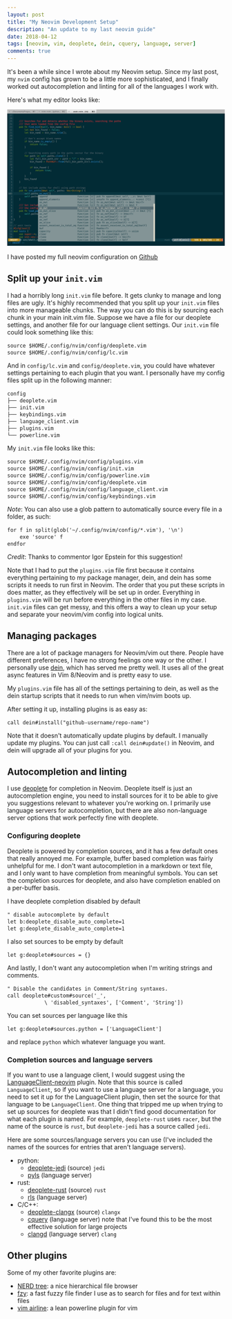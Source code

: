 ```yaml
---
layout: post
title: "My Neovim Development Setup"
description: "An update to my last neovim guide"
date: 2018-04-12
tags: [neovim, vim, deoplete, dein, cquery, language, server]
comments: true
---
```


It's been a while since I wrote about my Neovim setup. Since my last post, my
`nvim` config has grown to be a little more sophisticated, and I finally
worked out autocompletion and linting for all of the languages I work with.

Here's what my editor looks like:

![neovim rust](/assets/images/nvim_1.png)

I have posted my full neovim configuration on [Github](https://github.com/afnanenayet/nvim-dotfiles)

## Split up your `init.vim`

I had a horribly long `init.vim` file before. It gets clunky to manage and
long files are ugly. It's highly recommended that you split up your `init.vim`
files into more manageable chunks. The way you can do this is by sourcing
each chunk in your main init.vim file. Suppose we have a file for our deoplete
settings, and another file for our language client settings. Our `init.vim`
file could look something like this:

```vim
source $HOME/.config/nvim/config/deoplete.vim
source $HOME/.config/nvim/config/lc.vim
```

And in `config/lc.vim` and `config/deoplete.vim`, you could have whatever
settings pertaining to each plugin that you want. I personally have my config
files split up in the following manner:

```
config
├── deoplete.vim
├── init.vim
├── keybindings.vim
├── language_client.vim
├── plugins.vim
└── powerline.vim
```

My `init.vim` file looks like this:

```vim
source $HOME/.config/nvim/config/plugins.vim
source $HOME/.config/nvim/config/init.vim
source $HOME/.config/nvim/config/powerline.vim
source $HOME/.config/nvim/config/deoplete.vim
source $HOME/.config/nvim/config/language_client.vim
source $HOME/.config/nvim/config/keybindings.vim
```

_Note_: You can also use a glob pattern to automatically source every file
in a folder, as such:

```vim
for f in split(glob('~/.config/nvim/config/*.vim'), '\n')
    exe 'source' f
endfor
```

_Credit_: Thanks to commentor Igor Epstein for this suggestion!

Note that I had to put the `plugins.vim` file first because it contains
everything pertaining to my package manager, dein, and dein has some
scripts it needs to run first in Neovim. The order that you put these
scripts in does matter, as they effectively will be set up in order.
Everything in `plugins.vim` will be run before everything in the other
files in my case. `init.vim` files can get messy, and this offers a
way to clean up your setup and separate your neovim/vim config into
logical units.

## Managing packages

There are a lot of package managers for Neovim/vim out there. People
have different preferences, I have no strong feelings one way or the
other. I personally use [dein](https://github.com/Shougo/dein.vim), which has served me pretty well. It uses
all of the great async features in Vim 8/Neovim and is pretty easy to
use.

My `plugins.vim` file has all of the settings pertaining to dein, as
well as the dein startup scripts that it needs to run when vim/nvim
boots up.

After setting it up, installing plugins is as easy as:

```vim
call dein#install("github-username/repo-name")
```

Note that it doesn't automatically update plugins by default. I manually
update my plugins. You can just call `:call dein#update()` in Neovim, and
dein will upgrade all of your plugins for you.

## Autocompletion and linting

I use [deoplete](https://github.com/Shougo/deoplete.nvim)
for completion in Neovim. Deoplete itself is just an autocompletion engine,
you need to install sources for it to be able to give you suggestions relevant
to whatever you're working on. I primarily use language servers for autocompletion,
but there are also non-language server options that work perfectly fine with
deoplete.

### Configuring deoplete

Deoplete is powered by completion sources, and it has a few default ones that
really annoyed me. For example, buffer based completion was fairly unhelpful
for me. I don't want autocompletion in a markdown or text file, and I only
want to have completion from meaningful symbols. You can set the completion
sources for deoplete, and also have completion enabled on a per-buffer
basis.

I have deoplete completion disabled by default

```vim
" disable autocomplete by default
let b:deoplete_disable_auto_complete=1
let g:deoplete_disable_auto_complete=1
```

I also set sources to be empty by default

```vim
let g:deoplete#sources = {}
```

And lastly, I don't want any autocompletion when I'm writing strings and
comments.

```vim
" Disable the candidates in Comment/String syntaxes.
call deoplete#custom#source('_',
            \ 'disabled_syntaxes', ['Comment', 'String'])
```

You can set sources per language like this

```vim
let g:deoplete#sources.python = ['LanguageClient']
```

and replace `python` which whatever language you want.

### Completion sources and language servers

If you want to use a language client, I would suggest using the
[LanguageClient-neovim](https://github.com/autozimu/LanguageClient-neovim)
plugin. Note that this source is called `LanguageClient`, so if you
want to use a language server for a language, you need to set it up
for the LanguageClient plugin, then set the source for that language
to be `LanguageClient`. One thing that tripped me up when trying to
set up sources for deoplete was that I didn't find good documentation
for what each plugin is named. For example, `deoplete-rust` uses `racer`,
but the name of the source is `rust`, but `deoplete-jedi` has a source
called `jedi`.

Here are some sources/language servers you can use (I've included the
names of the sources for entries that aren't language servers).

- python:
  - [deoplete-jedi](https://github.com/zchee/deoplete-jedi) (source) `jedi`
  - [pyls](https://github.com/palantir/python-language-server) (language server)
- rust:
  - [deoplete-rust](https://github.com/sebastianmarkow/deoplete-rust) (source) `rust`
  - [rls](https://github.com/rust-lang-nursery/rls/) (language server)
- C/C++:
  - [deoplete-clangx](https://github.com/Shougo/deoplete-clangx) (source) `clangx`
  - [cquery](https://github.com/cquery-project/cquery) (language server) note that I've found this to be the most effective solution for large projects
  - [clangd](https://clang.llvm.org/extra/clangd.html) (language server) `clang`

## Other plugins

Some of my other favorite plugins are:

- [NERD tree](https://github.com/scrooloose/nerdtree): a nice hierarchical file browser
- [fzy](https://github.com/jhawthorn/fzy): a fast fuzzy file finder I use as to search for files and for text within files
- [vim airline](https://github.com/vim-airline/vim-airline/): a lean powerline plugin for vim
